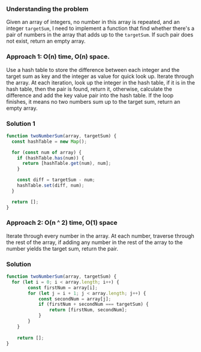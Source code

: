 ### Understanding the problem

Given an array of integers, no number in this array is repeated, and an integer `targetSum`, I need to implement a function that find whether there's a pair of numbers in the array that adds up to the `targetSum`. If such pair does not exist, return an empty array.

### Approach 1: O(n) time, O(n) space.

Use a hash table to store the difference between each integer and the target sum as key and the integer as value for quick look up. Iterate through the array. At each iteration, look up the integer in the hash table, if it is in the hash table, then the pair is found, return it, otherwise, calculate the difference and add the key value pair into the hash table. If the loop finishes, it means no two numbers sum up to the target sum, return an empty array.

### Solution 1

```js
function twoNumberSum(array, targetSum) {
  const hashTable = new Map();

  for (const num of array) {
    if (hashTable.has(num)) {
      return [hashTable.get(num), num];
    }

    const diff = targetSum - num;
    hashTable.set(diff, num);
  }

  return [];
}
```

### Approach 2: O(n ^ 2) time, O(1) space

Iterate through every number in the array. At each number, traverse through the rest of the array, if adding any number in the rest of the array to the number yields the target sum, return the pair. 

### Solution

```js
function twoNumberSum(array, targetSum) {
  for (let i = 0; i < array.length; i++) {
		const firstNum = array[i];
		for (let j = i + 1; j < array.length; j++) {
			const secondNum = array[j];
			if (firstNum + secondNum === targetSum) {
				return [firstNum, secondNum];
			}
		}
	}
	
	return [];
}
```
